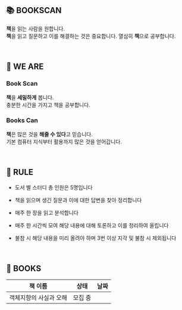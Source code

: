 ## 📚 BOOKSCAN
**책**을 읽는 사람을 원합니다. </br>
**책**을 읽고 질문하고 이를 해결하는 것은 중요합니다. 열심히 **책**으로 공부합니다.

</br>

## 🙌 WE ARE
### Book Scan
**책**을 **세밀하게** 봅니다.</br>
충분한 시간을 가지고 책을 공부합니다.
</br>

### Books Can
**책**은 많은 것을 **해줄 수 있다**고 믿습니다.</br>
기본 컴퓨터 지식부터 활용까지 많은 것을 얻어갑니다.

</br>

## 📌 RULE
- 도서 별 스터디 총 인원은 5명입니다
- 책을 읽으며 생긴 질문과 이에 대한 답변을 찾아 정리합니다

- 매주 한 장을 읽고 분석합니다
- 매주 한 시간씩 모여 해당 내용에 대해 토론하고 이를 정리하여 올립니다
- 불참 시 해당 내용을 미리 올려야 하며 3번 이상 지각 및 불참 시 제외됩니다

</br>

## 📕 BOOKS
| 책 이름 | 상태 | 날짜 |
| --- | --- | --- |
| 객체지향의 사실과 오해 | 모집 중 |  |
